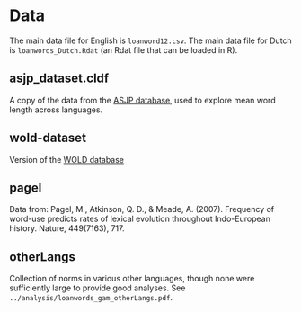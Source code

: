 # Data

The main data file for English is `loanword12.csv`. 
The main data file for Dutch is `loanwords_Dutch.Rdat` (an Rdat file that can be loaded in R).

## asjp_dataset.cldf

A copy of the data from the [ASJP database](http://asjp.clld.org/), used to explore mean word length across languages.

## wold-dataset

Version of the [WOLD database](http://wold.clld.org/)

## pagel

Data from: Pagel, M., Atkinson, Q. D., & Meade, A. (2007). Frequency of word-use predicts rates of lexical evolution throughout Indo-European history. Nature, 449(7163), 717.

## otherLangs

Collection of norms in various other languages, though none were sufficiently large to provide good analyses.  See `../analysis/loanwords_gam_otherLangs.pdf`.